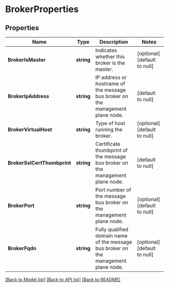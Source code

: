 # BrokerProperties

## Properties
Name | Type | Description | Notes
------------ | ------------- | ------------- | -------------
**BrokerIsMaster** | **string** | Indicates whether this broker is the master. | [optional] [default to null]
**BrokerIpAddress** | **string** | IP address or hostname of the message bus broker on the management plane node. | [default to null]
**BrokerVirtualHost** | **string** | Type of host running the broker. | [optional] [default to null]
**BrokerSslCertThumbprint** | **string** | Certificate thumbprint of the message bus broker on the management plane node. | [default to null]
**BrokerPort** | **string** | Port number of the message bus broker on the management plane node. | [optional] [default to null]
**BrokerFqdn** | **string** | Fully qualified domain name of the message bus broker on the management plane node. | [optional] [default to null]

[[Back to Model list]](../README.md#documentation-for-models) [[Back to API list]](../README.md#documentation-for-api-endpoints) [[Back to README]](../README.md)


